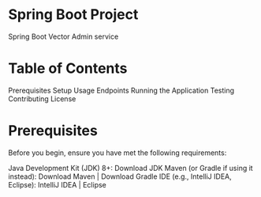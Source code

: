 # Spring Boot Project
Spring Boot Vector Admin service
# Table of Contents
Prerequisites 
Setup
Usage
Endpoints
Running the Application
Testing
Contributing
License
# Prerequisites
Before you begin, ensure you have met the following requirements:

Java Development Kit (JDK) 8+: Download JDK
Maven (or Gradle if using it instead): Download Maven | Download Gradle
IDE (e.g., IntelliJ IDEA, Eclipse): IntelliJ IDEA | Eclipse

